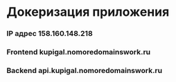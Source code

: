 # Докеризация приложения

### IP адрес 158.160.148.218
### Frontend kupigal.nomoredomainswork.ru
### Backend api.kupigal.nomoredomainswork.ru